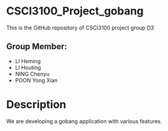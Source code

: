 # CSCI3100_Project_gobang
This is the GitHub repository of CSCI3100 project group D3  
## Group Member: 
- LI Heming
- LI Houting
- NING Chenyu
- POON Yong Xian
# Description
We are developing a gobang application with various features. 

